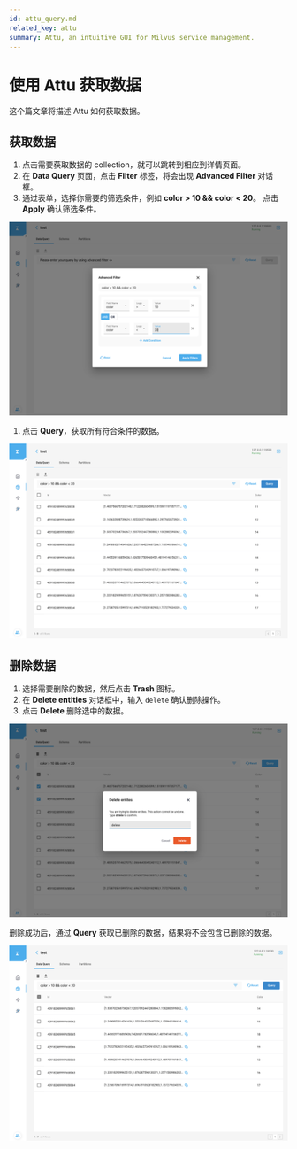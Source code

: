 ```yaml
---
id: attu_query.md
related_key: attu
summary: Attu, an intuitive GUI for Milvus service management.
---
```


# 使用 Attu 获取数据

这个篇文章将描述 Attu 如何获取数据。

## 获取数据

1. 点击需要获取数据的 collection，就可以跳转到相应到详情页面。
2. 在 **Data Query** 页面，点击 **Filter** 标签，将会出现 **Advanced Filter** 对话框。
3. 通过表单，选择你需要的筛选条件，例如 **color > 10 && color < 20**。 点击 **Apply** 确认筛选条件。

![Query Data](../../../../assets/attu/insight_query1.png)

1. 点击 **Query**，获取所有符合条件的数据。

![Query Data](../../../../assets/attu/insight_query2.png)

## 删除数据

1. 选择需要删除的数据，然后点击 **Trash** 图标。
2. 在 **Delete entities** 对话框中，输入 `delete` 确认删除操作。
3. 点击 **Delete** 删除选中的数据。

![Delete Data](../../../../assets/attu/insight_query3.png)

删除成功后，通过 **Query** 获取已删除的数据，结果将不会包含已删除的数据。

![Delete Data](../../../../assets/attu/insight_query4.png)

